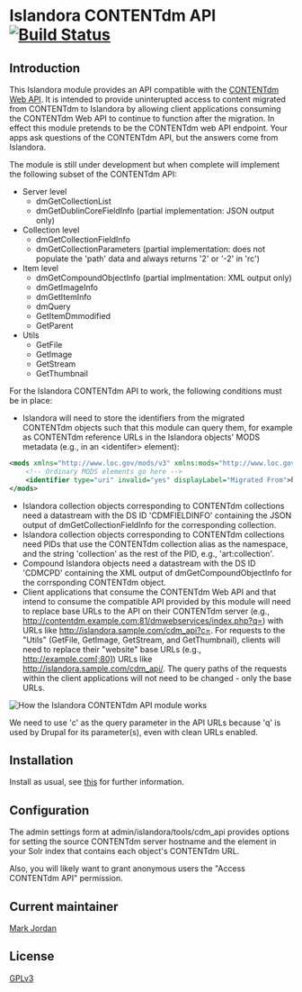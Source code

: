 # Islandora CONTENTdm API [![Build Status](https://travis-ci.org/mjordan/islandora_cdm_api.png?branch=7.x)](https://travis-ci.org/mjordan/islandora_cdm_api)

## Introduction

This Islandora module provides an API compatible with the [CONTENTdm Web API](http://www.contentdm.org/help6/custom/customize2a.asp). It is intended to provide uninterupted access to content migrated from CONTENTdm to Islandora by allowing client applications consuming the CONTENTdm Web API to continue to function after the migration. In effect this module pretends to be the CONTENTdm web API endpoint. Your apps ask questions of the CONTENTdm API, but the answers come from Islandora.

The module is still under development but when complete will implement the following subset of the CONTENTdm API:

* Server level
  * dmGetCollectionList
  * dmGetDublinCoreFieldInfo (partial implementation: JSON output only)
* Collection level
  * dmGetCollectionFieldInfo
  * dmGetCollectionParameters (partial implementation: does not populate the 'path' data and always returns '2' or '-2' in 'rc')
* Item level
  * dmGetCompoundObjectInfo (partial implmentation: XML output only)
  * dmGetImageInfo
  * dmGetItemInfo
  * dmQuery
  * GetItemDmmodified
  * GetParent
* Utils
  * GetFile
  * GetImage
  * GetStream
  * GetThumbnail

For the Islandora CONTENTdm API to work, the following conditions must be in place:

* Islandora will need to store the identifiers from the migrated CONTENTdm objects such that this module can query them, for example as CONTENTdm reference URLs in the Islandora objects' MODS metadata (e.g., in an &lt;identifer&gt; element):
```xml
<mods xmlns="http://www.loc.gov/mods/v3" xmlns:mods="http://www.loc.gov/mods/v3" xmlns:xsi="http://www.w3.org/2001/XMLSchema-instance" xmlns:xlink="http://www.w3.org/1999/xlink">
    <!-- Ordinary MODS elements go here -->
    <identifier type="uri" invalid="yes" displayLabel="Migrated From">http://contentdm.example.com/cdm/ref/collection/testcoll1/id/100</identifier>
</mods>
```
* Islandora collection objects corresponding to CONTENTdm collections need a datastream with the DS ID 'CDMFIELDINFO' containing the JSON output of dmGetCollectionFieldInfo for the corresponding collection.
* Islandora collection objects corresponding to CONTENTdm collections need PIDs that use the CONTENTdm collection alias as the namespace, and the string 'collection' as the rest of the PID, e.g., 'art:collection'.
* Compound Islandora objects need a datastream with the DS ID 'CDMCPD' containing the XML output of dmGetCompoundObjectInfo for the corrsponding CONTENTdm object.
* Client applications that consume the CONTENTdm Web API and that intend to consume the compatible API provided by this module will need to replace base URLs to the API on their CONTENTdm server (e.g., http://contentdm.example.com:81/dmwebservices/index.php?q=) with URLs like http://islandora.sample.com/cdm_api?c=. For requests to the "Utils" (GetFile, GetImage, GetStream, and GetThumbnail), clients will need to replace their "website" base URLs (e.g., http://example.com[:80]) URLs like http://islandora.sample.com/cdm_api/. The query paths of the requests within the client applications will not need to be changed - only the base URLs.

![How the Islandora CONTENTdm API module works](https://dl.dropboxusercontent.com/u/1015702/linked_to/IslandoraCONTENTdmAPIModuleActivityDiagram.png)

We need to use 'c' as the query parameter in the API URLs because 'q' is used by Drupal for its parameter(s), even with clean URLs enabled.

## Installation

Install as usual, see [this](https://drupal.org/documentation/install/modules-themes/modules-7) for further information.

## Configuration

The admin settings form at admin/islandora/tools/cdm_api provides options for setting the source CONTENTdm server hostname and the element in your Solr index that contains each object's CONTENTdm URL.

Also, you will likely want to grant anonymous users the "Access CONTENTdm API" permission.

## Current maintainer

[Mark Jordan](https://github.com/mjordan)

## License

[GPLv3](http://www.gnu.org/licenses/gpl-3.0.txt)

